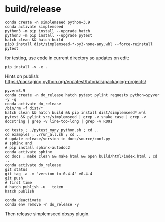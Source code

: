 
# build/release
```
conda create -n simplemseed python=3.9
conda activate simplemseed
python3 -m pip install --upgrade hatch
python3 -m pip install --upgrade pytest
hatch clean && hatch build
pip3 install dist/simplemseed-*-py3-none-any.whl --force-reinstall
pytest

```

for testing, use code in current directory so updates on edit:
```
pip install -v -e .
```

Hints on publish:
https://packaging.python.org/en/latest/tutorials/packaging-projects/

```
pyver=3.9
conda create -n do_release hatch pytest pylint requests python=$pyver -y -q
conda activate do_release
/bin/rm -f dist/*
hatch clean && hatch build && pip install dist/simplemseed*.whl
pytest && pylint src/simplemseed | grep -v snake_case | grep -v docstring | grep -v line-too-long | grep -v R091

cd tests ; ./pytest_many_python.sh ; cd ..
cd examples ; ./run_all.sh ; cd ..
# update release/version in docs/source/conf.py
# sphinx and
# pip install sphinx-autodoc2
conda activate sphinx
cd docs ; make clean && make html && open build/html/index.html ; cd ..
conda activate do_release
git status
git tag -a -m "version to 0.4.4" v0.4.4
git push
# first time
# hatch publish -u __token__
hatch publish

conda deactivate
conda env remove -n do_release -y
```

Then release simplemseed obspy plugin.
